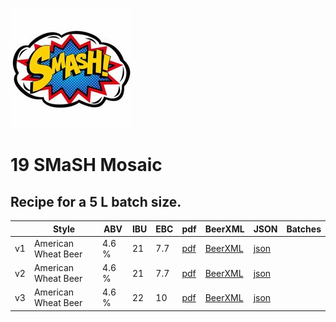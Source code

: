 ![logo](./19_SMaSH_Mosaic.jpeg)

# 19 SMaSH Mosaic

## Recipe for a 5 L batch size.

|    | Style | ABV | IBU | EBC | pdf | BeerXML | JSON | Batches |
|----|-------|-----|-----|-----|-----|---------|------|---------|
| v1 | American Wheat Beer | 4.6 % | 21 | 7.7 | [pdf](./19_SMaSH_Mosaic.pdf) | [BeerXML](./19_SMaSH_Mosaic.xml) | [json](./19_SMaSH_Mosaic.json) | |
| v2 | American Wheat Beer | 4.6 % | 21 | 7.7 | [pdf](./19_SMaSH_Mosaic_v2.pdf) | [BeerXML](./19_SMaSH_Mosaic_v2.xml) | [json](./19_SMaSH_Mosaic_v2.json) | |
| v3 | American Wheat Beer | 4.6 % | 22 | 10 | [pdf](./19_SMaSH_Mosaic_v3.pdf) | [BeerXML](./19_SMaSH_Mosaic_v3.xml) | [json](./19_SMaSH_Mosaic_v3.json) | |
